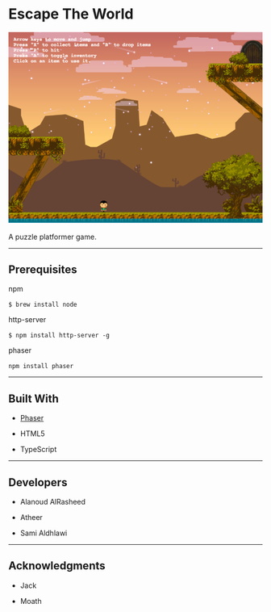 # Escape The World
 
![alt text](assets/screenshot.png "Escape Game Image")


A puzzle platformer game.

---
## Prerequisites

npm 
```
$ brew install node
```

http-server

```
$ npm install http-server -g
```

phaser
```
npm install phaser
```
---

## Built With

- [Phaser](https://phaser.io/)

- HTML5

- TypeScript
---
## Developers
- Alanoud AlRasheed

- Atheer

- Sami Aldhlawi
---
## Acknowledgments
- Jack

- Moath
